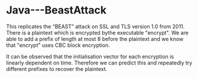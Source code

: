 # Java---BeastAttack

This replicates the “BEAST” attack on SSL and TLS version 1.0 from 2011. 
There is a plaintext which is encrypted bythe executable "encrypt". We are able to add a prefix of length at most 8 before the plaintext and we know that "encrypt" uses CBC block encryption. 

It can be observed that the initialisation vector for each encryption is linearly dependent on time. Therefore we can predict this and repeatedly try different prefixes to recover the plaintext.
